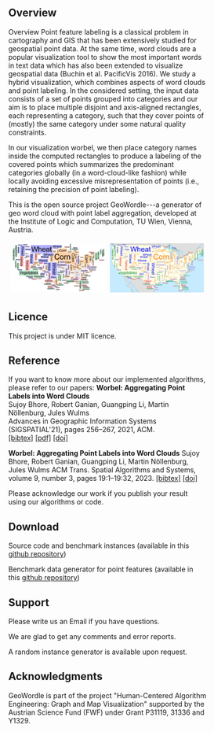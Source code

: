 <script src="https://cdn.mathjax.org/mathjax/latest/MathJax.js?config=TeX-AMS-MML_HTMLorMML" type="text/javascript"></script>
<style>
* {
  box-sizing: border-box;
}

.column {
  float: left;
  width: 50%;
  padding: 5px;
}

/* Clearfix (clear floats) */
.row::after {
  content: "";
  clear: both;
  display: table;
}
</style>

## Overview
Overview
Point feature labeling is a classical problem in cartography and GIS that has been extensively studied for geospatial point data.
At the same time, word clouds are a popular visualization tool to show the most important words in text data which has also been extended to visualize geospatial data (Buchin et al. PacificVis 2016).
We study a hybrid visualization, which combines aspects of word clouds and point labeling.
In the considered setting, the input data consists of a set of points grouped into categories and our aim is to place multiple disjoint and axis-aligned rectangles, each representing a category, such that they cover points of (mostly) the same category under some natural quality constraints.

In our visualization worbel, we then place category names inside the computed rectangles to produce a labeling of the covered points which summarizes the predominant categories globally (in a word-cloud-like fashion) while locally avoiding excessive misrepresentation of points (i.e., retaining the precision of point labeling). 


This is the open source project GeoWordle---a generator of geo word cloud with point label aggregation, developed at the Institute of Logic and Computation, TU Wien, Vienna, Austria. 
<div class="row">
  <div class="column">
    <img src="us_crop_box.jpg" width="500">
  </div>
  <div class="column">
    <img src="us_crop_map.jpg" width="500"> 
  </div>
</div>



## Licence
This project is under MIT licence.

## Reference
If you want to know more about our implemented algorithms, please refer to our papers:
**Worbel: Aggregating Point Labels into Word Clouds**<br>
Sujoy Bhore, Robert Ganian, Guangping Li, Martin Nöllenburg, Jules Wulms<br>
Advances in Geographic Information Systems (SIGSPATIAL'21), pages 256–267, 2021, ACM.<br>
[[bibtex]](https://www.ac.tuwien.ac.at/publications/bglnw-wapliwc-21?file=../../publications/noellenburg-ac-web.bib) [[pdf]](https://arxiv.org/abs/2109.04368) [[doi]](https://dl.acm.org/doi/10.1145/3474717.3483959)

**Worbel: Aggregating Point Labels into Word Clouds**<be>
Sujoy Bhore, Robert Ganian, Guangping Li, Martin Nöllenburg, Jules Wulms<be>
ACM Trans. Spatial Algorithms and Systems, volume 9, number 3, pages 19:1–19:32, 2023.
[[bibtex]](https://www.ac.tuwien.ac.at/publications/bglnw-wapliwc-23?file=../../publications/noellenburg-ac-web.bib) [[doi]](https://dl.acm.org/doi/10.1145/3603376)


Please acknowledge our work if you publish your result using our algorithms or code.

## Download
Source code and benchmark instances (available in this [github repository](https://github.com/dyna-mis/geoWordle.git))

Benchmark data generator for point features (available in this [github repository](https://github.com/dyna-mis/geowordle_input_generator.git))

## Support
Please write us an Email if you have questions.

We are glad to get any comments and error reports.

A random instance generator is available upon request.

## Acknowledgments
GeoWordle is part of the project "Human-Centered Algorithm Engineering: Graph and Map Visualization" supported by the Austrian Science Fund (FWF) under Grant P31119, 31336 and Y1329.
